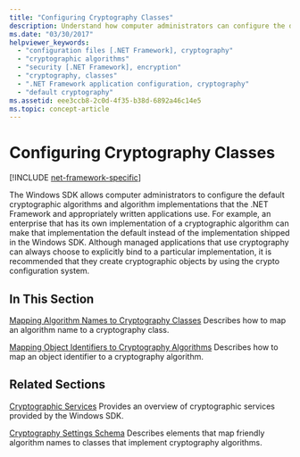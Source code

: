 ```yaml
---
title: "Configuring Cryptography Classes"
description: Understand how computer administrators can configure the default cryptographic algorithms and algorithm implementations that .NET and applications use.
ms.date: "03/30/2017"
helpviewer_keywords:
  - "configuration files [.NET Framework], cryptography"
  - "cryptographic algorithms"
  - "security [.NET Framework], encryption"
  - "cryptography, classes"
  - ".NET Framework application configuration, cryptography"
  - "default cryptography"
ms.assetid: eee3ccb8-2c0d-4f35-b38d-6892a46c14e5
ms.topic: concept-article
---
```

# Configuring Cryptography Classes

[!INCLUDE [net-framework-specific](../includes/net-framework-specific.md)]

The Windows SDK allows computer administrators to configure the default cryptographic algorithms and algorithm implementations that the .NET Framework and appropriately written applications use.  For example, an enterprise that has its own implementation of a cryptographic algorithm can make that implementation the default instead of the implementation shipped in the Windows SDK. Although managed applications that use cryptography can always choose to explicitly bind to a particular implementation, it is recommended that they create cryptographic objects by using the crypto configuration system.

## In This Section

 [Mapping Algorithm Names to Cryptography Classes](map-algorithm-names-to-cryptography-classes.md)
 Describes how to map an algorithm name to a cryptography class.

 [Mapping Object Identifiers to Cryptography Algorithms](map-object-identifiers-to-cryptography-algorithms.md)
 Describes how to map an object identifier to a cryptography algorithm.

## Related Sections

 [Cryptographic Services](../../standard/security/cryptographic-services.md)
 Provides an overview of cryptographic services provided by the Windows SDK.

 [Cryptography Settings Schema](./file-schema/cryptography/index.md)
 Describes elements that map friendly algorithm names to classes that implement cryptography algorithms.
